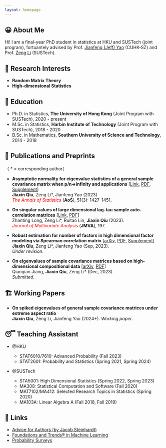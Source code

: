 ```yaml
---
layout: homepage
---
```


## 😀 About Me

Hi! I am a final-year PhD student in statistics at HKU and SUSTech (joint program), fortuantely advised by Prof. [Jianfeng (Jeff) Yao](https://jianfengyao.wordpress.com/) (CUHK-SZ) and Prof. [Zeng Li](https://sites.google.com/site/zenglihku/zeng-li-%E6%9D%8E%E6%9B%BE) (SUSTech). 

## 🧐 Research Interests

- **Random Matrix Theory** 
- **High-dimensional Statistics** 

## 🏫 Education

- Ph.D. in Statistics, **The University of Hong Kong** (Joint Program with SUSTech), 2020 - present
- M.Sc. in Statistics, **Harbin Institute of Technology** (Joint Program with SUSTech), 2018 - 2020
- B.Sc. in Mathematics, **Southern University of Science and Technology**, 2014 - 2018

## 📝 Publications and Preprints

（ * = corresponding author）

- **Asymptotic normality for eigenvalue statistics of a general sample covariance matrix when p/n->infinity and applications** [[Link](https://doi.org/10.1214/23-AOS2300), [PDF](/assets/files/papers/2023-AoS-main.pdf), [Supplement](/assets/files/papers/2023-AoS-supp.pdf)]\
  **Jiaxin Qiu**, Zeng Li*, Jianfeng Yao (2023)\
  <span style="color:red">*The Annals of Statistics* </span> (**AoS**), 51(3): 1427-1451. 

- **On singular values of large dimensional lag-tau sample auto-correlation matrices** [[Link](https://doi.org/10.1016/j.jmva.2023.105205), [PDF](/assets/files/papers/2023-JMVA.pdf)] \
  Zhanting Long, Zeng Li*, Ruitao Lin, **Jiaxin Qiu** (2023).\
  <span style="color:red">*Journal of Multivariate Analysis*</span> (**JMVA**), 197. 

- **Robust estimation for number of factors in high dimensional factor modeling via Spearman correlation matrix** [[arXiv](https://arxiv.org/abs/2309.00870), [PDF](/assets/files/papers/2023-Spearman-main.pdf), [Supplement](/assets/files/papers/2023-Spearman-supp.pdf)] \
  **Jiaxin Qiu**, Zeng Li*, Jianfeng Yao (Sep, 2023).\
  *Under revision.* 
  
- **On eigenvalues of sample covariance matrices based on high-dimensional compositional data** [[arXiv](https://arxiv.org/abs/2312.14420), [PDF](/assets/files/papers/2023-CoDA.pdf)] \
  Qianqian Jiang, **Jiaxin Qiu**, Zeng Li* (Dec, 2023).\
  *Submitted.* 

## 🏗️ Working Papers

- **On spiked eigenvalues of general sample covariance matrices under extreme aspect ratio**\
  **Jiaxin Qiu**, Zeng Li, Jianfeng Yao (2024+). *Working paper*.

## 😴 Teaching Assistant 

- @HKU
  - STAT6010/7610: Advanced Probability (Fall 2023)
  - STAT2601: Probability and Statistics (Spring 2021, Spring 2024)

- @SUSTech
  - STA5001: High Dimensional Statistics (Spring 2022, Spring 2023)
  - MA308: Statistical Computation and Software (Fall 2020)
  - MAT7102/MA412: Selected Research Topics in Statistics (Spring 2020)
  - MA103A: Linear Algebra A (Fall 2018, Fall 2019)

## 🔗 Links

- [Advice for Authors (by Jacob Steinhardt)](https://bounded-regret.ghost.io/advice-for-authors/)
- [Foundations and Trends® in Machine Learning](https://www.nowpublishers.com/MAL)
- [Probability Surveys](https://projecteuclid.org/journals/probability-surveys)
